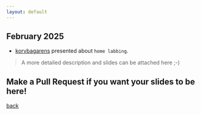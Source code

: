 ```yaml
---
layout: default
---
```


## February 2025

- [korvbagarens](URL) presented about `home labbing`.   

> A more detailed description and slides can be attached here ;-) 

## Make a Pull Request if you want your slides to be here!

[back](/)
